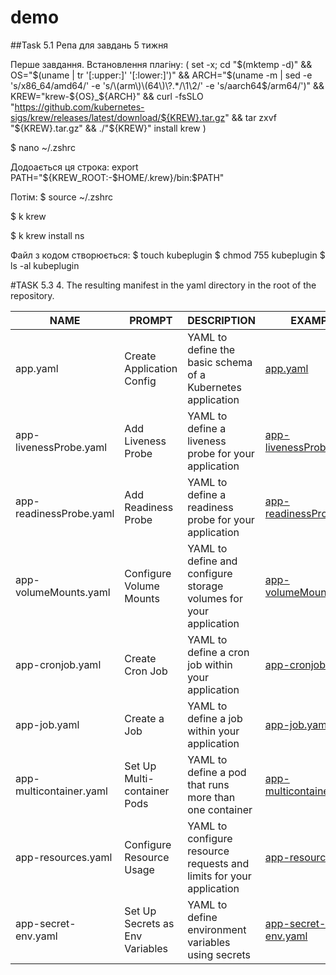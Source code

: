 # demo
##Task  5.1
Репа для завдань  5 тижня

Перше завдання.
Встановлення плагіну:
(
  set -x; cd "$(mktemp -d)" &&
  OS="$(uname | tr '[:upper:]' '[:lower:]')" &&
  ARCH="$(uname -m | sed -e 's/x86_64/amd64/' -e 's/\(arm\)\(64\)\?.*/\1\2/' -e 's/aarch64$/arm64/')" &&
  KREW="krew-${OS}_${ARCH}" &&
  curl -fsSLO "https://github.com/kubernetes-sigs/krew/releases/latest/download/${KREW}.tar.gz" &&
  tar zxvf "${KREW}.tar.gz" &&
  ./"${KREW}" install krew
)

$ nano ~/.zshrc

Додоається ця строка:
export PATH="${KREW_ROOT:-$HOME/.krew}/bin:$PATH"

Потім:
$ source ~/.zshrc

$ k krew

$ k krew install ns

Файл з кодом створюється:
$ touch kubeplugin
$ chmod 755 kubeplugin 
$ ls -al kubeplugin  

#TASK 5.3
4. The resulting manifest in the yaml directory in the root of the repository.

| NAME                        | PROMPT                             | DESCRIPTION                                                              | EXAMPLE                                     |
|-----------------------------|------------------------------------|--------------------------------------------------------------------------|---------------------------------------------|
| app.yaml                    | Create Application Config          | YAML to define the basic schema of a Kubernetes application              | [app.yaml](yaml/app.yaml)                 |
| app-livenessProbe.yaml      | Add Liveness Probe                 | YAML to define a liveness probe for your application                    | [app-livenessProbe.yaml](yaml/app-livenessProbe.yaml) |
| app-readinessProbe.yaml     | Add Readiness Probe                | YAML to define a readiness probe for your application                   | [app-readinessProbe.yaml](yaml/app-readinessProbe.yaml) |
| app-volumeMounts.yaml       | Configure Volume Mounts            | YAML to define and configure storage volumes for your application       | [app-volumeMounts.yaml](yaml/app-volumeMounts.yaml) |
| app-cronjob.yaml            | Create Cron Job                    | YAML to define a cron job within your application                       | [app-cronjob.yaml](yaml/app-cronjob.yaml) |
| app-job.yaml                | Create a Job                       | YAML to define a job within your application                            | [app-job.yaml](yaml/app-job.yaml) |
| app-multicontainer.yaml     | Set Up Multi-container Pods        | YAML to define a pod that runs more than one container                  | [app-multicontainer.yaml](yaml/app-multicontainer.yaml) |
| app-resources.yaml          | Configure Resource Usage           | YAML to configure resource requests and limits for your application     | [app-resources.yaml](yaml/app-resources.yaml) |
| app-secret-env.yaml         | Set Up Secrets as Env Variables    | YAML to define environment variables using secrets                      | [app-secret-env.yaml](yaml/app-secret-env.yaml) |
